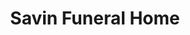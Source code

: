 ---
pid: LS180
title: Savin Funeral Home
location_transcription: 12 & Fairmount
zipcode: '19130'
outside_phl: 
neighborhood: Art Museum,Francisville
age: '37'
age_range: 30-39
instagram: 
image_file_name: LS_180.jpg
proposal_transcription: In memory of my beloved brother Arthur Littlejohn, whom was
  memorialized
topic: Family
topic_summary: '0'
type: Memorial
keywords_other: brother, family, memorial
credit: wileyrobinson7@gmail.com
image_labels: 
twitter: 
facebook: 
permalink: "/monuments/ls180/"
layout: item-page
---
